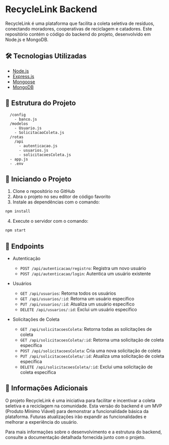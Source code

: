 # RecycleLink Backend

RecycleLink é uma plataforma que facilita a coleta seletiva de resíduos, conectando moradores, cooperativas de reciclagem e catadores. Este repositório contém o código do backend do projeto, desenvolvido em Node.js e MongoDB.

## 🛠️ Tecnologias Utilizadas

- [Node.js](https://nodejs.org/en/)
- [Express.js](https://expressjs.com/)
- [Mongoose](https://mongoosejs.com/)
- [MongoDB](https://www.mongodb.com/)

## 📂 Estrutura do Projeto

```plaintext
  /config
    - banco.js
  /modelos
    - Usuario.js
    - SolicitacaoColeta.js
  /rotas
    /api
      - autenticacao.js
      - usuarios.js
      - solicitacoesColeta.js
  - app.js
  - .env
```

## 🚀 Iniciando o Projeto

1. Clone o repositório no GitHub
2. Abra o projeto no seu editor de código favorito
3. Instale as dependências com o comando:
```bash
npm install
```
4. Execute o servidor com o comando:
```bash
npm start
```

## 📝 Endpoints

- Autenticação
  - `POST /api/autenticacao/registro`: Registra um novo usuário
  - `POST /api/autenticacao/login`: Autentica um usuário existente

- Usuários
  - `GET /api/usuarios`: Retorna todos os usuários
  - `GET /api/usuarios/:id`: Retorna um usuário específico
  - `PUT /api/usuarios/:id`: Atualiza um usuário específico
  - `DELETE /api/usuarios/:id`: Exclui um usuário específico

- Solicitações de Coleta
  - `GET /api/solicitacoesColeta`: Retorna todas as solicitações de coleta
  - `GET /api/solicitacoesColeta/:id`: Retorna uma solicitação de coleta específica
  - `POST /api/solicitacoesColeta`: Cria uma nova solicitação de coleta
  - `PUT /api/solicitacoesColeta/:id`: Atualiza uma solicitação de coleta específica
  - `DELETE /api/solicitacoesColeta/:id`: Exclui uma solicitação de coleta específica

## 📌 Informações Adicionais

O projeto RecycleLink é uma iniciativa para facilitar e incentivar a coleta seletiva e a reciclagem na comunidade. Esta versão do backend é um MVP (Produto Mínimo Viável) para demonstrar a funcionalidade básica da plataforma. Futuras atualizações irão expandir as funcionalidades e melhorar a experiência do usuário.

Para mais informações sobre o desenvolvimento e a estrutura do backend, consulte a documentação detalhada fornecida junto com o projeto.
